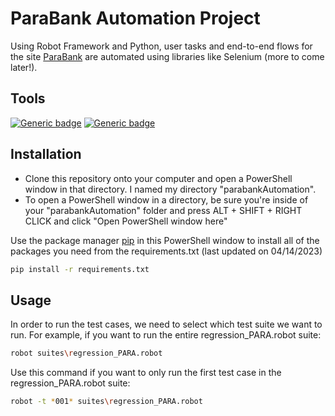 # ParaBank Automation Project

Using Robot Framework and Python, user tasks and end-to-end flows for the site [ParaBank](https://parabank.parasoft.com/parabank/index.htm) are automated using libraries like Selenium (more to come later!).

## Tools

[![Generic badge](https://img.shields.io/badge/Python-3.10.10-<COLOR>.svg)](https://shields.io/)
[![Generic badge](https://img.shields.io/badge/RobotFramework-6.0.2-<COLOR>.svg)](https://shields.io/)

## Installation
- Clone this repository onto your computer and open a PowerShell window in that directory. I named my directory "parabankAutomation".
- To open a PowerShell window in a directory, be sure you're inside of your "parabankAutomation" folder and press ALT + SHIFT + RIGHT CLICK and click "Open PowerShell window here"

Use the package manager [pip](https://pip.pypa.io/en/stable/) in this PowerShell window to install all of the packages you need from the requirements.txt (last updated on 04/14/2023)

```bash
pip install -r requirements.txt
```

## Usage
In order to run the test cases, we need to select which test suite we want to run. For example, if you want to run the entire regression_PARA.robot suite:
```bash
robot suites\regression_PARA.robot
```
Use this command if you want to only run the first test case in the regression_PARA.robot suite:
```bash
robot -t *001* suites\regression_PARA.robot
```
